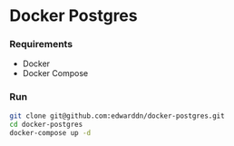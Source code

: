 # Docker Postgres

### Requirements

- Docker
- Docker Compose

### Run

```bash
git clone git@github.com:edwarddn/docker-postgres.git
cd docker-postgres
docker-compose up -d
```
